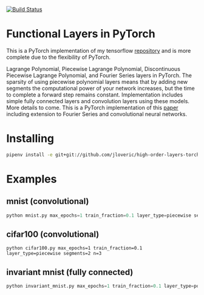 [![Build Status](https://travis-ci.org/jloveric/high-order-layers-torch.svg?branch=master)](https://travis-ci.org/jloveric/high-order-layers-torch)

# Functional Layers in PyTorch
This is a PyTorch implementation of my tensorflow [repository](https://github.com/jloveric/high-order-layers) and is more complete due to the flexibility of PyTorch.

Lagrange Polynomial, Piecewise Lagrange Polynomial, Discontinuous Piecewise Lagrange Polynomial, and Fourier Series layers in PyTorch.  The sparsity of using piecewise polynomial layers means that by adding new segments the computational power of your network increases, but the time to complete a forward step remains constant.  Implementation includes simple fully connected layers and convolution layers using these models.  More details to come.  This is a PyTorch implementation of this [paper](https://www.researchgate.net/publication/276923198_Discontinuous_Piecewise_Polynomial_Neural_Networks) including extension to Fourier Series and convolutional neural networks.

# Installing
```bash
pipenv install -e git+git://github.com/jloveric/high-order-layers-torch@master#egg=high_order_layers_torch
```
# Examples

## mnist (convolutional)
```python
python mnist.py max_epochs=1 train_fraction=0.1 layer_type=piecewise segments=2
```
## cifar100 (convolutional)
```
python cifar100.py max_epochs=1 train_fraction=0.1 layer_type=piecewise segments=2 n=3
```
## invariant mnist (fully connected)
```python
python invariant_mnist.py max_epochs=1 train_fraction=0.1 layer_type=polynomial_prod segments=2 linear_part=0.0
```